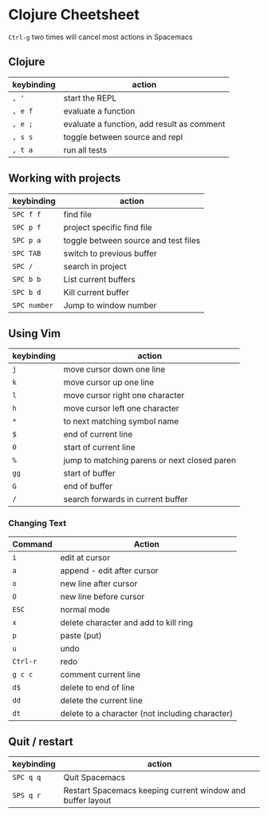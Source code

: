 # Clojure Cheetsheet

`Ctrl-g` two times will cancel most actions in Spacemacs

## Clojure

| keybinding | action                                     |
|------------|--------------------------------------------|
| `, '`      | start the REPL                             |
| `, e f`    | evaluate a function                        |
| `, e ;`    | evaluate a function, add result as comment |
| `, s s`    | toggle between source and repl             |
| `, t a`    | run all tests                              |


## Working with projects

| keybinding   | action                               |
|--------------|--------------------------------------|
| `SPC f f`    | find file                            |
| `SPC p f`    | project specific find file           |
| `SPC p a`    | toggle between source and test files |
| `SPC TAB`    | switch to previous buffer            |
| `SPC /`      | search in project                    |
| `SPC b b`    | List current buffers                 |
| `SPC b d`    | Kill current buffer                  |
| `SPC number` | Jump to window number                |

## Using Vim

| keybinding | action                                       |
|------------|----------------------------------------------|
| `j`        | move cursor down one line                    |
| `k`        | move cursor up one line                      |
| `l`        | move cursor right one character              |
| `h`        | move cursor left one character               |
| `*`        | to next matching symbol name                 |
| `$`        | end of current line                          |
| `0`        | start of current line                        |
| `%`        | jump to matching parens or next closed paren |
| `gg`       | start of buffer                              |
| `G`        | end of buffer                                |
| `/`        | search forwards in current buffer            |

### Changing Text

| Command  | Action                                          |
| ---      | ---                                             |
| `i`      | edit at cursor                                  |
| `a`      | append - edit after cursor                      |
| `o`      | new line after cursor                           |
| `O`      | new line before cursor                          |
| `ESC`    | normal mode                                     |
| `x`      | delete character and add to kill ring           |
| `p`      | paste (put)                                     |
| `u`      | undo                                            |
| `Ctrl-r` | redo                                            |
| `g c c`  | comment current line                            |
| `d$`     | delete to end of line                           |
| `dd`     | delete the current line                         |
| `dt`     | delete to a character (not including character) |

## Quit / restart

| keybinding | action                                       |
|------------|----------------------------------------------|
| `SPC q q` | Quit Spacemacs                                             |
| `SPS q r` | Restart Spacemacs keeping current window and buffer layout |
